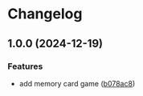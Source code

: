 # Changelog

## 1.0.0 (2024-12-19)


### Features

* add memory card game ([b078ac8](https://github.com/remarkablegames/memory-card/commit/b078ac8e773e49f1960fb94bab1e852f749a7a32))
